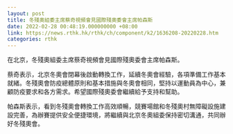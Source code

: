 ```yaml
---
layout: post
title: 冬殘奧組委主席蔡奇視頻會見國際殘奧委會主席帕森斯
date: 2022-02-28 00:48:19.000000000 +08:00
link: https://news.rthk.hk/rthk/ch/component/k2/1636208-20220228.htm
categories: rthk
---
```


在北京，冬殘奧組委主席蔡奇視頻會見國際殘奧委會主席帕森斯。

蔡奇表示，北京冬奧會閉幕後啟動轉換工作，延續冬奧會經驗，各項準備工作基本就緒。冬殘奧會防疫總體原則和基本措施與冬奧會相同，堅持以運動員為中心，兼顧防疫要求和各方需求。希望國際殘奧委會繼續給予支持和幫助。

帕森斯表示，看到冬殘奧會轉換工作高效順暢，競賽場館和冬殘奧村無障礙設施建設完善，為辦賽提供安全便捷環境，將繼續與北京冬奧組委保持密切溝通，共同辦好冬殘奧會。
